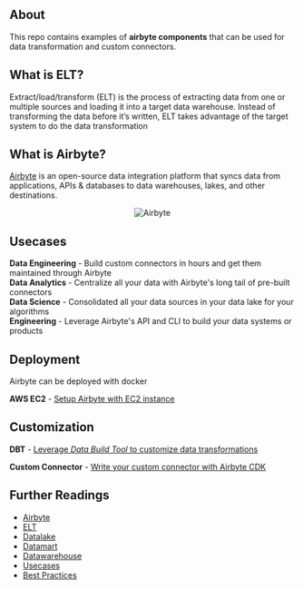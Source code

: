 ## About

This repo contains examples of **airbyte components** that can be used for data transformation and custom connectors.

## What is ELT?

Extract/load/transform (ELT) is the process of extracting data from one or multiple sources and loading it into a target data warehouse. Instead of transforming the data before it’s written, ELT takes advantage of the target system to do the data transformation

## What is Airbyte?

[Airbyte](https://airbyte.com/) is an open-source data integration platform that syncs data from applications, APIs & databases to data warehouses, lakes, and other destinations.
<p align="center">
  <img src="https://i.ibb.co/cgr5xsD/Screen-Shot-2022-09-27-at-9-50-10-AM.png" alt="Airbyte"/>
</p>


## Usecases

**Data Engineering** - Build custom connectors in hours and get them maintained through Airbyte<br />
**Data Analytics** - Centralize all your data with Airbyte's long tail of pre-built connectors<br />
**Data Science** - Consolidated all your data sources in your data lake for your algorithms<br />
**Engineering** - Leverage Airbyte's API and CLI to build your data systems or products<br />

## Deployment

Airbyte can be deployed with docker

**AWS EC2** - [Setup Airbyte with EC2 instance](https://docs.airbyte.com/deploying-airbyte/on-aws-ec2/)

## Customization

**DBT** - [Leverage *Data Build Tool* to customize data transformations](https://docs.airbyte.com/operator-guides/transformation-and-normalization/transformations-with-dbt/)

**Custom Connector** - [Write your custom connector with Airbyte CDK](https://airbyte.gitbook.io/airbyte/connector-development/cdk-python)

## Further Readings
- [Airbyte](https://airbyte.com/)
- [ELT](https://www.talend.com/resources/what-is-elt/)
- [Datalake](https://aws.amazon.com/big-data/datalakes-and-analytics/what-is-a-data-lake/)
- [Datamart](https://www.oracle.com/ph/autonomous-database/what-is-data-mart)
- [Datawarehouse](https://aws.amazon.com/data-warehouse/)
- [Usecases](https://airbyte.com/tutorials)
- [Best Practices](https://airbyte.com/blog/best-practices-data-ingestion-pipeline)



